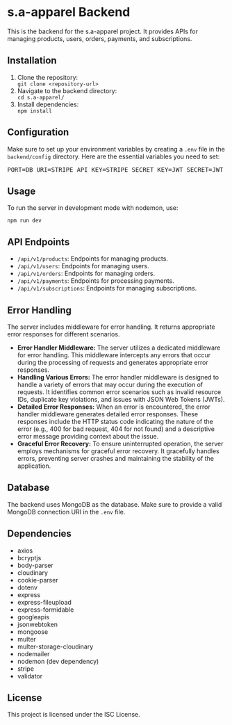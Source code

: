 <!DOCTYPE html>
<html lang="en">
<head>
    <meta charset="UTF-8">
    <meta name="viewport" content="width=device-width, initial-scale=1.0">
    <title>S.A-Apparel Backend README</title>
</head>
<body>
    <h1>s.a-apparel Backend</h1>
    <p>This is the backend for the s.a-apparel project. It provides APIs for managing products, users, orders, payments, and subscriptions.</p>
    <h2>Installation</h2>
    <ol>
        <li>Clone the repository:</li>
        <code>git clone &lt;repository-url&gt;</code>
        <li>Navigate to the backend directory:</li>
        <code>cd s.a-apparel/</code>
        <li>Install dependencies:</li>
        <code>npm install</code>
    </ol>
    <h2>Configuration</h2>
    <p>Make sure to set up your environment variables by creating a <code>.env</code> file in the <code>backend/config</code> directory. Here are the essential variables you need to set:</p>
    <pre>PORT=DB_URI=STRIPE_API_KEY=STRIPE_SECRET_KEY=JWT_SECRET=JWT_EXPIRE=COOKIE_EXPIRE=SMPT_SERVICE=SMPT_MAIL=SMPT_PASSWORD=SMPT_HOST=SMPT_PORT=CLOUDINARY_NAME=CLOUDINARY_API_KEY=CLOUDINARY_API_SECRET=</pre>
    <h2>Usage</h2>
    <p>To run the server in development mode with nodemon, use:</p>
    <code>npm run dev</code>
    <h2>API Endpoints</h2>
    <ul>
        <li><code>/api/v1/products</code>: Endpoints for managing products.</li>
        <li><code>/api/v1/users</code>: Endpoints for managing users.</li>
        <li><code>/api/v1/orders</code>: Endpoints for managing orders.</li>
        <li><code>/api/v1/payments</code>: Endpoints for processing payments.</li>
        <li><code>/api/v1/subscriptions</code>: Endpoints for managing subscriptions.</li>
    </ul>
    <h2>Error Handling</h2>
    <p>The server includes middleware for error handling. It returns appropriate error responses for different scenarios.</p>
    <ul>
        <li><strong>Error Handler Middleware:</strong> The server utilizes a dedicated middleware for error handling. This middleware intercepts any errors that occur during the processing of requests and generates appropriate error responses.</li>
        <li><strong>Handling Various Errors:</strong> The error handler middleware is designed to handle a variety of errors that may occur during the execution of requests. It identifies common error scenarios such as invalid resource IDs, duplicate key violations, and issues with JSON Web Tokens (JWTs).</li>
        <li><strong>Detailed Error Responses:</strong> When an error is encountered, the error handler middleware generates detailed error responses. These responses include the HTTP status code indicating the nature of the error (e.g., 400 for bad request, 404 for not found) and a descriptive error message providing context about the issue.</li>
        <li><strong>Graceful Error Recovery:</strong> To ensure uninterrupted operation, the server employs mechanisms for graceful error recovery. It gracefully handles errors, preventing server crashes and maintaining the stability of the application.</li>
    </ul>
    <h2>Database</h2>
    <p>The backend uses MongoDB as the database. Make sure to provide a valid MongoDB connection URI in the <code>.env</code> file.</p>
    <h2>Dependencies</h2>
    <ul>
        <li>axios</li>
        <li>bcryptjs</li>
        <li>body-parser</li>
        <li>cloudinary</li>
        <li>cookie-parser</li>
        <li>dotenv</li>
        <li>express</li>
        <li>express-fileupload</li>
        <li>express-formidable</li>
        <li>googleapis</li>
        <li>jsonwebtoken</li>
        <li>mongoose</li>
        <li>multer</li>
        <li>multer-storage-cloudinary</li>
        <li>nodemailer</li>
        <li>nodemon (dev dependency)</li>
        <li>stripe</li>
        <li>validator</li>
    </ul>
    <h2>License</h2>
    <p>This project is licensed under the ISC License.</p>
</body>

</html>
